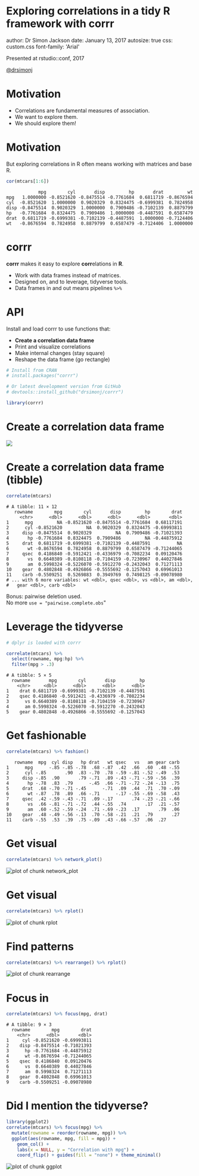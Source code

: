 Exploring correlations in a tidy R framework with corrr
========================================================
author: Dr Simon Jackson
date: January 13, 2017
autosize: true
css: custom.css
font-family: 'Arial'

Presented at rstudio::conf, 2017

[@drsimonj](https://twitter.com/drsimonj)

Motivation
========================================================

- Correlations are fundamental measures of association.
- We want to explore them.
- We should explore them!

Motivation
========================================================

But exploring correlations in R often means working with matrices and base R.


```r
cor(mtcars[1:6])
```

```
            mpg        cyl       disp         hp       drat         wt
mpg   1.0000000 -0.8521620 -0.8475514 -0.7761684  0.6811719 -0.8676594
cyl  -0.8521620  1.0000000  0.9020329  0.8324475 -0.6999381  0.7824958
disp -0.8475514  0.9020329  1.0000000  0.7909486 -0.7102139  0.8879799
hp   -0.7761684  0.8324475  0.7909486  1.0000000 -0.4487591  0.6587479
drat  0.6811719 -0.6999381 -0.7102139 -0.4487591  1.0000000 -0.7124406
wt   -0.8676594  0.7824958  0.8879799  0.6587479 -0.7124406  1.0000000
```

corrr
========================================================

**corrr** makes it easy to explore **corr**elations in **R**.

- Work with data frames instead of matrices.
- Designed on, and to leverage, tidyverse tools.
- Data frames in and out means pipelines `%>%`

API
========================================================

Install and load corrr to use functions that:

- **Create a correlation data frame**
- Print and visualize correlations
- Make internal changes (stay square)
- Reshape the data frame (go rectangle)


```r
# Install from CRAN
# install.packages("corrr")

# Or latest development version from GitHub
# devtools::install_github("drsimonj/corrr")

library(corrr)
```

Create a correlation data frame
========================================================

<img src='imgs/to-cord-df.png'>


Create a correlation data frame  (tibble)
========================================================


```r
correlate(mtcars)
```

```
# A tibble: 11 × 12
   rowname        mpg        cyl       disp         hp        drat
     <chr>      <dbl>      <dbl>      <dbl>      <dbl>       <dbl>
1      mpg         NA -0.8521620 -0.8475514 -0.7761684  0.68117191
2      cyl -0.8521620         NA  0.9020329  0.8324475 -0.69993811
3     disp -0.8475514  0.9020329         NA  0.7909486 -0.71021393
4       hp -0.7761684  0.8324475  0.7909486         NA -0.44875912
5     drat  0.6811719 -0.6999381 -0.7102139 -0.4487591          NA
6       wt -0.8676594  0.7824958  0.8879799  0.6587479 -0.71244065
7     qsec  0.4186840 -0.5912421 -0.4336979 -0.7082234  0.09120476
8       vs  0.6640389 -0.8108118 -0.7104159 -0.7230967  0.44027846
9       am  0.5998324 -0.5226070 -0.5912270 -0.2432043  0.71271113
10    gear  0.4802848 -0.4926866 -0.5555692 -0.1257043  0.69961013
11    carb -0.5509251  0.5269883  0.3949769  0.7498125 -0.09078980
# ... with 6 more variables: wt <dbl>, qsec <dbl>, vs <dbl>, am <dbl>,
#   gear <dbl>, carb <dbl>
```

Bonus: pairwise deletion used.  
No more `use = "pairwise.complete.obs`"

Leverage the tidyverse
========================================================


```r
# dplyr is loaded with corrr

correlate(mtcars) %>% 
  select(rowname, mpg:hp) %>% 
  filter(mpg > .3)
```

```
# A tibble: 5 × 5
  rowname       mpg        cyl       disp         hp
    <chr>     <dbl>      <dbl>      <dbl>      <dbl>
1    drat 0.6811719 -0.6999381 -0.7102139 -0.4487591
2    qsec 0.4186840 -0.5912421 -0.4336979 -0.7082234
3      vs 0.6640389 -0.8108118 -0.7104159 -0.7230967
4      am 0.5998324 -0.5226070 -0.5912270 -0.2432043
5    gear 0.4802848 -0.4926866 -0.5555692 -0.1257043
```

Get fashionable
========================================================


```r
correlate(mtcars) %>% fashion()
```

```
   rowname  mpg  cyl disp   hp drat   wt qsec   vs   am gear carb
1      mpg      -.85 -.85 -.78  .68 -.87  .42  .66  .60  .48 -.55
2      cyl -.85       .90  .83 -.70  .78 -.59 -.81 -.52 -.49  .53
3     disp -.85  .90       .79 -.71  .89 -.43 -.71 -.59 -.56  .39
4       hp -.78  .83  .79      -.45  .66 -.71 -.72 -.24 -.13  .75
5     drat  .68 -.70 -.71 -.45      -.71  .09  .44  .71  .70 -.09
6       wt -.87  .78  .89  .66 -.71      -.17 -.55 -.69 -.58  .43
7     qsec  .42 -.59 -.43 -.71  .09 -.17       .74 -.23 -.21 -.66
8       vs  .66 -.81 -.71 -.72  .44 -.55  .74       .17  .21 -.57
9       am  .60 -.52 -.59 -.24  .71 -.69 -.23  .17       .79  .06
10    gear  .48 -.49 -.56 -.13  .70 -.58 -.21  .21  .79       .27
11    carb -.55  .53  .39  .75 -.09  .43 -.66 -.57  .06  .27     
```

Get visual
========================================================


```r
correlate(mtcars) %>% network_plot()
```

<img src="slides-figure/network_plot-1.png" title="plot of chunk network_plot" alt="plot of chunk network_plot" style="display: block; margin: auto;" />

Get visual
========================================================


```r
correlate(mtcars) %>% rplot()
```

<img src="slides-figure/rplot-1.png" title="plot of chunk rplot" alt="plot of chunk rplot" style="display: block; margin: auto;" />

Find patterns
========================================================


```r
correlate(mtcars) %>% rearrange() %>% rplot()
```

<img src="slides-figure/rearrange-1.png" title="plot of chunk rearrange" alt="plot of chunk rearrange" style="display: block; margin: auto;" />

Focus in
========================================================


```r
correlate(mtcars) %>% focus(mpg, drat)
```

```
# A tibble: 9 × 3
  rowname        mpg        drat
    <chr>      <dbl>       <dbl>
1     cyl -0.8521620 -0.69993811
2    disp -0.8475514 -0.71021393
3      hp -0.7761684 -0.44875912
4      wt -0.8676594 -0.71244065
5    qsec  0.4186840  0.09120476
6      vs  0.6640389  0.44027846
7      am  0.5998324  0.71271113
8    gear  0.4802848  0.69961013
9    carb -0.5509251 -0.09078980
```

Did I mention the tidyverse?
========================================================


```r
library(ggplot2)
correlate(mtcars) %>% focus(mpg) %>%
  mutate(rowname = reorder(rowname, mpg)) %>% 
  ggplot(aes(rowname, mpg, fill = mpg)) +
    geom_col() +
    labs(x = NULL, y = "Correlation with mpg") +
    coord_flip() + guides(fill = "none") + theme_minimal()
```

<img src="slides-figure/ggplot-1.png" title="plot of chunk ggplot" alt="plot of chunk ggplot" style="display: block; margin: auto;" />
